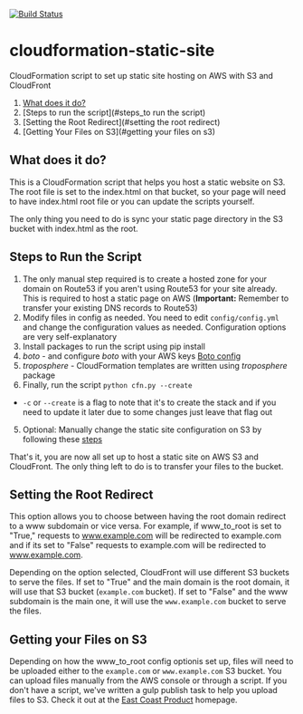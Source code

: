 [![Build Status](https://travis-ci.org/EastCoastProduct/cloudformation-static-site.png)](https://travis-ci.org/EastCoastProduct/cloudformation-static-site)
# cloudformation-static-site
CloudFormation script to set up static site hosting on AWS with S3 and CloudFront

1. [What does it do?](#what_does_it_do)
2. [Steps to run the script](#steps_to run the script)
3. [Setting the Root Redirect](#setting the root redirect)
4. [Getting Your Files on S3](#getting your files on s3)

## What does it do?<a name="what_does_it_do"></a>

This is a CloudFormation script that helps you host a static website on S3. The root file is set to the index.html on that bucket, so your page will need to have index.html root file or you can update the scripts yourself.

The only thing you need to do is sync your static page directory in the S3 bucket with index.html as the root.

## Steps to Run the Script<a name="steps_to_run_the_script"></a>

1. The only manual step required is to create a hosted zone for your domain on Route53 if you aren't using Route53 for your site already. This is required to host a static page on AWS (__Important:__ Remember to transfer your existing DNS records to Route53)
2. Modify files in config as needed. You need to edit `config/config.yml`  and change the configuration values as needed. Configuration options are very self-explanatory
3. Install packages to run the script using pip install <package>
  1. _boto_ - and configure _boto_ with your AWS keys [Boto config](http://boto.readthedocs.org/en/latest/boto_config_tut.html)
  2. _troposphere_ - CloudFormation templates are written using _troposphere_ package
4. Finally, run the script `python cfn.py --create`
  * `-c` or `--create` is a flag to note that it's to create the stack and if you need to update it later due to some changes just leave that flag out
5. Optional: Manually change the static site configuration on S3 by following these [steps](#manual_origin)

That's it, you are now all set up to host a static site on AWS S3 and CloudFront. The only thing left to do is to transfer your files to the bucket.

## Setting the Root Redirect<a name="www_to_root"></a>

This option allows you to choose between having the root domain redirect to a www subdomain or vice versa. For example, if www_to_root is set to "True," requests to www.example.com will be redirected to example.com and if its set to "False" requests to example.com will be redirected to www.example.com.

Depending on the option selected, CloudFront will use different S3 buckets to serve the files. If set to "True" and the main domain is the root domain, it will use that S3 bucket (`example.com` bucket). If set to "False" and the www subdomain is the main one, it will use the `www.example.com` bucket to serve the files.

## Getting your Files on S3<a name="get_files_on_s3"></a>

Depending on how the www_to_root config optionis set up, files will need to be uploaded either to the `example.com` or `www.example.com` S3 bucket. You can upload files manually from the AWS console or through a script. If you don't have a script, we've written a gulp publish task to help you upload files to S3. Check it out at the [East Coast Product](https://github.com/EastCoastProduct/homepage) homepage.
